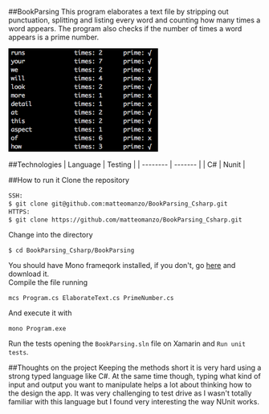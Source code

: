 ##BookParsing
This program elaborates a text file by stripping out punctuation, splitting and listing every word and counting how many times a word appears.
The program also checks if the number of times a word appears is a prime number.

![image](./image.png)

##Technologies
| Language | Testing |
| -------- | ------- |
| C#       | Nunit   |

##How to run it
Clone the repository
```
SSH:
$ git clone git@github.com:matteomanzo/BookParsing_Csharp.git
HTTPS:
$ git clone https://github.com/matteomanzo/BookParsing_Csharp.git
```
Change into the directory
```
$ cd BookParsing_Csharp/BookParsing
```
You should have Mono frameqork installed, if you don't, go [here](http://www.mono-project.com/download/) and download it. <br/>
Compile the file running
```
mcs Program.cs ElaborateText.cs PrimeNumber.cs
```
And execute it with
```
mono Program.exe
```
Run the tests opening the `BookParsing.sln` file on Xamarin and `Run unit tests`.

##Thoughts on the project
Keeping the methods short it is very hard using a strong typed language like C#. At the same time though, typing what kind of input and output you want to manipulate helps a lot about thinking how to the design the app.
It was very challenging to test drive as I wasn't totally familiar with this language but I found very interesting the way NUnit works.
